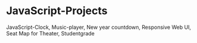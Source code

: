 # JavaScript-Projects
JavaScript-Clock,
Music-player,
New year countdown,
Responsive Web UI,
Seat Map for Theater,
Studentgrade
